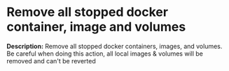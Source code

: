 # Remove all stopped docker container, image and volumes

**Description:** Remove all stopped docker containers, images, and volumes. Be careful when doing this action, all local images & volumes will be removed and can't be reverted

